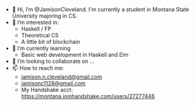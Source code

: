 - 👋 Hi, I’m @JamisonCleveland. I'm currently a student in Montana State University majoring in CS.
- 👀 I’m interested in:
    * Haskell / FP
    * Theoretical CS
    * A little bit of blockchain
- 🌱 I’m currently learning
    * Basic web development in Haskell and Elm
- 💞️ I’m looking to collaborate on ...
- 📫 How to reach me:
   * jamison.n.cleveland@gmail.com
   * jamisonc1128@gmail.com
   * My Handshake acct: https://montana.joinhandshake.com/users/27277446

<!---
JamisonCleveland/JamisonCleveland is a ✨ special ✨ repository because its `README.md` (this file) appears on your GitHub profile.
You can click the Preview link to take a look at your changes.
--->
